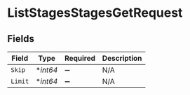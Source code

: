# ListStagesStagesGetRequest


## Fields

| Field              | Type               | Required           | Description        |
| ------------------ | ------------------ | ------------------ | ------------------ |
| `Skip`             | **int64*           | :heavy_minus_sign: | N/A                |
| `Limit`            | **int64*           | :heavy_minus_sign: | N/A                |